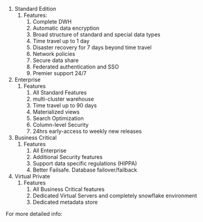 1. Standard Edition
	1. Features:
		1. Complete DWH
		2. Automatic data encryption
		3. Broad structure of standard and special data types
		4. Time travel up to 1 day
		5. Disaster recovery for 7 days beyond time travel
		6. Network policies
		7. Secure data share
		8. Federated authentication and SSO
		9. Premier support 24/7
2. Enterprise
	1. Features
		1. All Standard Features
		2. multi-cluster warehouse
		3. Time travel up to 90 days
		4. Materialized views
		5. Search Optimization
		6. Column-level Security
		7.  24hrs early-access to weekly new releases
3. Business Critical
	1. Features
		1. All Enterprise
		2. Additional Security features
		3. Support data specific regulations (HIPPA)
		4. Better Failsafe. Database failover/failback
4. Virtual Private
	1. Features
		1. All Business Critical features
		2. Dedicated Virtual Servers and completely snowflake environment
		3. Dedicated metadata store


For more detailed info: 